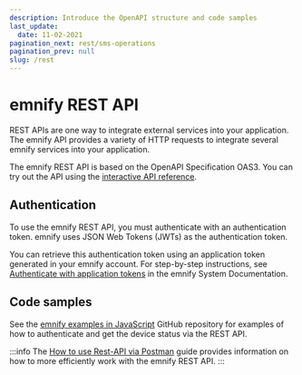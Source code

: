 ```yaml
---
description: Introduce the OpenAPI structure and code samples
last_update: 
  date: 11-02-2021
pagination_next: rest/sms-operations
pagination_prev: null
slug: /rest
---
```


# emnify REST API

REST APIs are one way to integrate external services into your application.
The emnify API provides a variety of HTTP requests to integrate several emnify services into your application.

The emnify REST API is based on the OpenAPI Specification OAS3.
You can try out the API using the [interactive API reference](https://cdn.emnify.net/api/doc/swagger.html).

## Authentication

To use the emnify REST API, you must authenticate with an authentication token.
emnify uses JSON Web Tokens (JWTs) as the authentication token.

You can retrieve this authentication token using an application token generated in your emnify account.
For step-by-step instructions, see [Authenticate with application tokens](https://cdn.emnify.net/api/doc/application-token.html) in the emnify System Documentation.

## Code samples

See the [emnify examples in JavaScript](https://github.com/emnify/API_Examples_JS) GitHub repository for examples of how to authenticate and get the device status via the REST API.

:::info
The [How to use Rest-API via Postman](https://www.emnify.com/developer-blog/postman-emnify-api) guide provides information on how to more efficiently work with the emnify REST API.
:::
